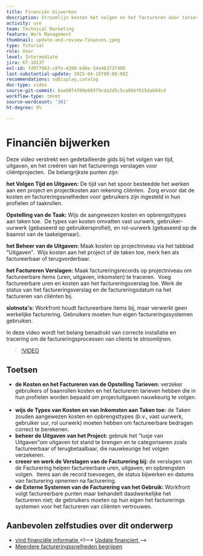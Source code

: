```yaml
---
title: Financiën bijwerken
description: Stroomlijn kosten het volgen en het factureren door tarieven te bepalen, kosten en opbrengsttypes aan taken toe te wijzen, uitgaven te beheren, en het creëren van factureringsverslagen. Workfront doet de feitelijke facturering niet.
activity: use
team: Technical Marketing
feature: Work Management
thumbnail: update-and-review-finances.jpeg
type: Tutorial
role: User
level: Intermediate
jira: KT-10137
exl-id: fd977963-c8fe-4200-b46e-3de46373f400
last-substantial-update: 2025-04-16T00:00:00Z
recommendations: noDisplay,catalog
doc-type: video
source-git-commit: 8aa0874f60e60379cda2d5c5ca0b6f015dab04cd
workflow-type: tm+mt
source-wordcount: '361'
ht-degree: 0%

---
```



# Financiën bijwerken

Deze video verstrekt een gedetailleerde gids bij het volgen van tijd, uitgaven, en het creëren van het facturerings verslagen voor cliëntprojecten. &#x200B; De belangrijkste punten zijn:

**het Volgen Tijd en Uitgaven:**
De tijd van het spoor besteedde het werken aan een project en projectkosten aan rekening cliënten. &#x200B;
Zorg ervoor dat de kosten en factureringssnelheden voor gebruikers zijn ingesteld in hun profielen of taakrollen. &#x200B;

**Opstelling van de Taak:**
Wijs de aangewezen kosten en opbrengsttypes aan taken toe. &#x200B;
De types van kosten omvatten vast uurwerk, gebruiker-uurwerk (gebaseerd op gebruikersprofiel), en rol-uurwerk (gebaseerd op de baanrol van de taakeigenaar).

**het Beheer van de Uitgaven:**
Maak kosten op projectniveau via het tabblad &quot;Uitgaven&quot;. &#x200B;
Wijs kosten aan het project of de taken toe, merk hen als factureerbaar of terugvorderbaar. &#x200B;

**het Factureren Verslagen:**
Maak factureringsrecords op projectniveau om factureerbare items (uren, uitgaven, inkomsten) te traceren. &#x200B;
Voeg factureerbare uren en kosten aan het factureringsverslag toe.
Werk de status van het factureringsverslag en de factureringsdatum na het factureren van cliënten bij. &#x200B;

**slotnota&#39;s:**
Workfront houdt factureerbare items bij, maar verwerkt geen werkelijke facturering. Gebruikers moeten hun eigen factureringssystemen gebruiken. &#x200B;

In deze video wordt het belang benadrukt van correcte installatie en tracering om de factureringsprocessen van clients te stroomlijnen. &#x200B;

>[!VIDEO](https://video.tv.adobe.com/v/3457648/?quality=12&learn=on&enablevpops)

## Toetsen


* **de Kosten en het Factureren van de Opstelling Tarieven:** verzeker gebruikers of baanrollen kosten en het factureren tarieven hebben die in hun profielen worden bepaald om projectuitgaven nauwkeurig te volgen. &#x200B;
* **wijs de Types van Kosten en van Inkomsten aan Taken toe:** de Taken zouden aangewezen kosten en opbrengsttypes (b.v., vast uurwerk, gebruiker uur, rol uurwerk) moeten hebben om factureerbare bedragen correct te berekenen. &#x200B;
* **beheer de Uitgaven van het Project:** gebruik het &quot;lusje van Uitgaven&quot;om uitgaven tot stand te brengen en te categoriseren zoals factureerbaar of terugbetaalbaar, die nauwkeurige het volgen verzekeren. &#x200B;
* **creeer en werk de Verslagen van de Facturering bij:** de verslagen van de Facturering helpen factureerbare uren, uitgaven, en opbrengsten volgen. &#x200B; Items aan de record toevoegen, de status bijwerken en datums van facturering opnemen na facturering. &#x200B;
* **de Externe Systemen van de Facturering van het Gebruik:** Workfront volgt factureerbare punten maar behandelt daadwerkelijke het factureren niet; de gebruikers moeten op hun eigen het facturerings systemen voor het factureren van cliënten vertrouwen. &#x200B;


## Aanbevolen zelfstudies over dit onderwerp

* [ vind financiële informatie ](/help/manage-work/project-finances/find-financial-information.md)
&lt;!—* [ Update financiert ](/help/manage-work/project-finances/update-and-review-finances.md)—>
* [Meerdere factureringssnelheden begrijpen](/help/manage-work/project-finances/multiple-billing-rates.md)


